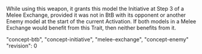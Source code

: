While using this weapon, it grants this model the Initiative at Step 3 of a Melee Exchange, provided it was not in BtB with its opponent or another Enemy model at the start of the current Activation.
If both models in a Melee Exchange would benefit from this Trait, then neither benefits from it.

"concept-btb", "concept-initiative", "melee-exchange", "concept-enemy"
"revision": 0